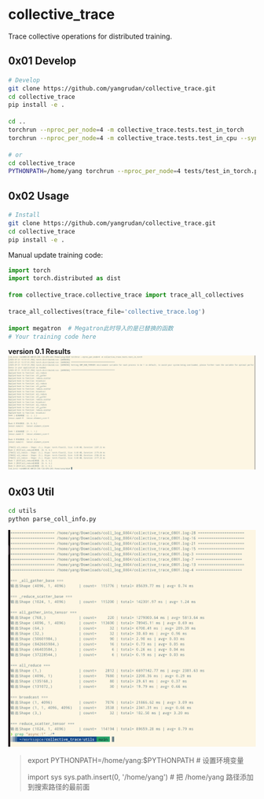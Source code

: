 # collective_trace

Trace collective operations for distributed training.

## 0x01 Develop

```bash
# Develop
git clone https://github.com/yangrudan/collective_trace.git
cd collective_trace
pip install -e .

cd ..
torchrun --nproc_per_node=4 -m collective_trace.tests.test_in_torch
torchrun --nproc_per_node=4 -m collective_trace.tests.test_in_cpu --sync_mode 

# or
cd collective_trace
PYTHONPATH=/home/yang torchrun --nproc_per_node=4 tests/test_in_torch.py
```

## 0x02 Usage

```bash
# Install
git clone https://github.com/yangrudan/collective_trace.git
cd collective_trace
pip install -e .
```

Manual update training code:

```python
import torch
import torch.distributed as dist

from collective_trace.collective_trace import trace_all_collectives

trace_all_collectives(trace_file='collective_trace.log')

import megatron  # Megatron此时导入的是已替换的函数
# Your training code here

```

<!-- **Prototype**
![Example](docs/image1.png)

**version 0.0**
![Trace](docs/image2.png) -->

**version 0.1 Results**
![Results](docs/image3.png)

## 0x03 Util

```bash
cd utils
python parse_coll_info.py
```

![log](docs/image4.png)

> export PYTHONPATH=/home/yang:$PYTHONPATH  # 设置环境变量
>
>
>import sys
>sys.path.insert(0, '/home/yang')  # 把 /home/yang 路径添加到搜索路径的最前面